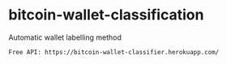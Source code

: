 # bitcoin-wallet-classification
Automatic wallet labelling method

```
Free API: https://bitcoin-wallet-classifier.herokuapp.com/
```
